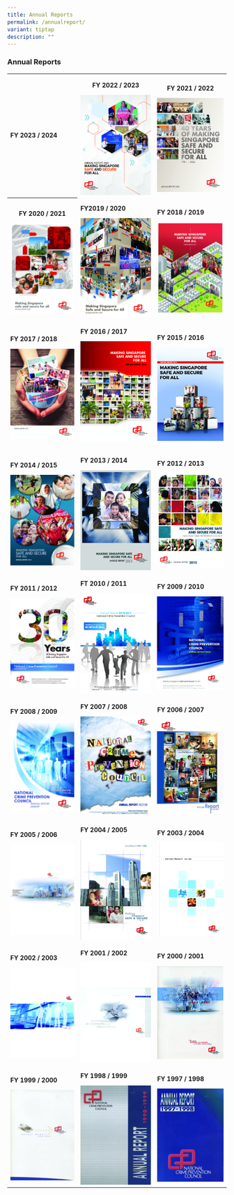 ```yaml
---
title: Annual Reports
permalink: /annualreport/
variant: tiptap
description: ""
---
```

<h3>Annual Reports</h3>
<table style="minWidth: 75px">
<colgroup>
<col>
<col>
<col>
</colgroup>
<tbody>
<tr>
<td rowspan="1" colspan="1">
<p><strong>FY 2023 / 2024</strong>
</p>
<p></p>
</td>
<th rowspan="1" colspan="1">
<p>FY 2022 / 2023</p>
<div class="isomer-image-wrapper">
<img style="width: 100%" height="auto" width="100%" alt="" src="/images/Publications/Annual Reports Cover Page/AR22.jpg">
</div>
</th>
<th rowspan="1" colspan="1">
<p>FY 2021 / 2022</p><a class="isomer-image-wrapper" href="https://appdev.ifdemo.com/ncpcorgsg/downloads/ar/NCPC_AR2022_Online.pdf"><img style="width: 100%" height="auto" width="100%" alt="" src="/images/Publications/Annual Reports Cover Page/AR21.jpg"></a>
</th>
</tr>
<tr>
<th rowspan="1" colspan="1">
<p>FY 2020 / 2021</p><a class="isomer-image-wrapper" href="https://appdev.ifdemo.com/ncpcorgsg/downloads/ar/annual_2021_3.pdf"><img style="width: 100%" height="auto" width="100%" alt="" src="/images/Publications/Annual Reports Cover Page/AR20.jpg"></a>
</th>
<td rowspan="1" colspan="1">
<p><strong>FY2019 / 2020</strong>
</p><a class="isomer-image-wrapper" href="https://appdev.ifdemo.com/ncpcorgsg/downloads/ar/annual_2020.pdf"><img style="width: 100%;" height="auto" width="100%" alt="" src="/images/Publications/Annual Reports Cover Page/AR19.jpg"></a>
</td>
<td rowspan="1" colspan="1">
<p><strong>FY 2018 / 2019</strong>
</p><a class="isomer-image-wrapper" href="https://appdev.ifdemo.com/ncpcorgsg/downloads/ar/annual_2019.pdf"><img style="width: 100%" height="auto" width="100%" alt="" src="/images/Publications/Annual Reports Cover Page/AR18__1_.jpg"></a>
</td>
</tr>
<tr>
<td rowspan="1" colspan="1">
<p><strong>FY 2017 / 2018</strong>
</p><a class="isomer-image-wrapper" href="https://appdev.ifdemo.com/ncpcorgsg/downloads/ar/annual_2017.pdf"><img style="width: 100%" height="auto" width="100%" alt="" src="/images/Publications/Annual Reports Cover Page/AR17.jpg"></a>
</td>
<td rowspan="1" colspan="1">
<p><strong>FY 2016 / 2017</strong>
</p>
<div class="isomer-image-wrapper">
<img style="width: 100%;" height="auto" width="100%" alt="" src="/images/Publications/Annual Reports Cover Page/AR16.jpg">
</div>
<p></p>
</td>
<td rowspan="1" colspan="1">
<p><strong>FY 2015 / 2016</strong>
</p><a class="isomer-image-wrapper" href="https://appdev.ifdemo.com/ncpcorgsg/downloads/ar/annual_2016.pdf"><img style="width: 100%" height="auto" width="100%" alt="" src="/images/Publications/Annual Reports Cover Page/AR15.jpg"></a>
</td>
</tr>
<tr>
<td rowspan="1" colspan="1">
<p><strong>FY 2014 / 2015</strong>
</p><a class="isomer-image-wrapper" href="https://appdev.ifdemo.com/ncpcorgsg/downloads/ar/annual_2015.pdf"><img style="width: 100%" height="auto" width="100%" alt="" src="/images/Publications/Annual Reports Cover Page/AR14.jpg"></a>
</td>
<td rowspan="1" colspan="1">
<p><strong>FY 2013 / 2014</strong>
</p><a class="isomer-image-wrapper" href="https://appdev.ifdemo.com/ncpcorgsg/downloads/ar/annual_2014.pdf"><img style="width: 100%;" height="auto" width="100%" alt="" src="/images/Publications/Annual Reports Cover Page/AR13.jpg"></a>
</td>
<td rowspan="1" colspan="1">
<p><strong>FY 2012 / 2013</strong>
</p><a class="isomer-image-wrapper" href="https://appdev.ifdemo.com/ncpcorgsg/downloads/ar/annual_2013.pdf"><img style="width: 100%" height="auto" width="100%" alt="" src="/images/Publications/Annual Reports Cover Page/AR12.jpg"></a>
</td>
</tr>
<tr>
<td rowspan="1" colspan="1">
<p><strong>FY 2011 / 2012</strong>
</p><a class="isomer-image-wrapper" href="https://appdev.ifdemo.com/ncpcorgsg/downloads/ar/annual_2012.pdf"><img style="width: 100%" height="auto" width="100%" alt="" src="/images/Publications/Annual Reports Cover Page/AR11.jpg"></a>
</td>
<td rowspan="1" colspan="1">
<p><strong>FT 2010 / 2011</strong>
</p><a class="isomer-image-wrapper" href="https://appdev.ifdemo.com/ncpcorgsg/downloads/ar/annual_2011.pdf"><img style="width: 100%;" height="auto" width="100%" alt="" src="/images/Publications/Annual Reports Cover Page/AR10.jpg"></a>
</td>
<td rowspan="1" colspan="1">
<p><strong>FY 2009 / 2010</strong>
</p><a class="isomer-image-wrapper" href="https://appdev.ifdemo.com/ncpcorgsg/downloads/ar/annual_2010.pdf"><img style="width: 100%" height="auto" width="100%" alt="" src="/images/Publications/Annual Reports Cover Page/AR09.jpg"></a>
</td>
</tr>
<tr>
<td rowspan="1" colspan="1">
<p><strong>FY 2008 / 2009</strong>
</p><a class="isomer-image-wrapper" href="https://appdev.ifdemo.com/ncpcorgsg/downloads/ar/annual_2009.pdf"><img style="width: 100%" height="auto" width="100%" alt="" src="/images/Publications/Annual Reports Cover Page/AR08.jpg"></a>
</td>
<td rowspan="1" colspan="1">
<p><strong>FY 2007 / 2008</strong>
</p><a class="isomer-image-wrapper" href="https://appdev.ifdemo.com/ncpcorgsg/downloads/ar/annual_2008.pdf"><img style="width: 100%;" height="auto" width="100%" alt="" src="/images/Publications/Annual Reports Cover Page/AR07.jpg"></a>
</td>
<td rowspan="1" colspan="1">
<p><strong>FY 2006 / 2007</strong>
</p><a class="isomer-image-wrapper" href="https://appdev.ifdemo.com/ncpcorgsg/downloads/ar/annual_2007.pdf"><img style="width: 100%" height="auto" width="100%" alt="" src="/images/Publications/Annual Reports Cover Page/AR06.jpg"></a>
</td>
</tr>
<tr>
<td rowspan="1" colspan="1">
<p><strong>FY 2005 / 2006</strong>
</p><a class="isomer-image-wrapper" href="https://appdev.ifdemo.com/ncpcorgsg/downloads/ar/annual_2006.pdf"><img style="width: 100%" height="auto" width="100%" alt="" src="/images/Publications/Annual Reports Cover Page/AR05__01_.jpg"></a>
</td>
<td rowspan="1" colspan="1">
<p><strong>FY 2004 / 2005</strong>
</p><a class="isomer-image-wrapper" href="https://appdev.ifdemo.com/ncpcorgsg/downloads/ar/annual_2005.pdf"><img style="width: 100%" height="auto" width="100%" alt="" src="/images/Publications/Annual Reports Cover Page/AR04.jpg"></a>
</td>
<td rowspan="1" colspan="1">
<p><strong>FY 2003 / 2004</strong>
</p><a class="isomer-image-wrapper" href="https://appdev.ifdemo.com/ncpcorgsg/downloads/ar/annual_2004.pdf"><img style="width: 100%" height="auto" width="100%" alt="" src="/images/Publications/Annual Reports Cover Page/AR03.jpg"></a>
</td>
</tr>
<tr>
<td rowspan="1" colspan="1">
<p><strong>FY 2002 / 2003</strong>
</p><a class="isomer-image-wrapper" href="https://appdev.ifdemo.com/ncpcorgsg/downloads/ar/annual_2003.pdf"><img style="width: 100%" height="auto" width="100%" alt="" src="/images/Publications/Annual Reports Cover Page/AR02__1_.jpg"></a>
</td>
<td rowspan="1" colspan="1">
<p><strong>FY 2001 / 2002</strong>
</p><a class="isomer-image-wrapper" href="https://appdev.ifdemo.com/ncpcorgsg/downloads/ar/annual_2002.pdf"><img style="width: 100%" height="auto" width="100%" alt="" src="/images/Publications/Annual Reports Cover Page/AR01.jpg"></a>
</td>
<td rowspan="1" colspan="1">
<p><strong>FY 2000 / 2001</strong>
</p><a class="isomer-image-wrapper" href="https://appdev.ifdemo.com/ncpcorgsg/downloads/ar/annual_2001.pdf"><img style="width: 100%" height="auto" width="100%" alt="" src="/images/Publications/Annual Reports Cover Page/AR00.jpg"></a>
</td>
</tr>
<tr>
<td rowspan="1" colspan="1">
<p><strong>FY 1999 / 2000</strong>
</p><a class="isomer-image-wrapper" href="https://appdev.ifdemo.com/ncpcorgsg/downloads/ar/annual_2000.pdf"><img style="width: 100%" height="auto" width="100%" alt="" src="/images/Publications/Annual Reports Cover Page/AR99.jpg"></a>
</td>
<td rowspan="1" colspan="1">
<p><strong>FY 1998 / 1999</strong>
</p><a class="isomer-image-wrapper" href="https://appdev.ifdemo.com/ncpcorgsg/downloads/ar/annual_1999.pdf"><img style="width: 100%" height="auto" width="100%" alt="" src="/images/Publications/Annual Reports Cover Page/AR98.jpg"></a>
</td>
<td rowspan="1" colspan="1">
<p><strong>FY 1997 / 1998</strong>
</p><a class="isomer-image-wrapper" href="https://appdev.ifdemo.com/ncpcorgsg/downloads/ar/annual_1998.pdf"><img style="width: 100%" height="auto" width="100%" alt="" src="/images/Publications/Annual Reports Cover Page/AR97.jpg"></a>
</td>
</tr>
</tbody>
</table>
<blockquote>
<h4></h4>
</blockquote>
<p></p>